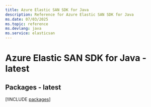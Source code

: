 ```yaml
---
title: Azure Elastic SAN SDK for Java
description: Reference for Azure Elastic SAN SDK for Java
ms.date: 07/03/2025
ms.topic: reference
ms.devlang: java
ms.service: elasticsan
---
```

# Azure Elastic SAN SDK for Java - latest
## Packages - latest
[!INCLUDE [packages](elastic-san-index.md)]